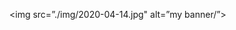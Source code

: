 <img src=”./img/2020-04-14.jpg" alt=”my banner/”>
                                                                                                               
